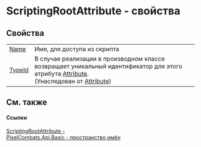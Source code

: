 # ScriptingRootAttribute - свойства




## Свойства
<table>
<tr>
<td><a href="135ec32f-f7d5-1143-defe-62121cd228f8">Name</a></td>
<td>Имя, для доступа из скрипта</td></tr>
<tr>
<td><a href="https://learn.microsoft.com/dotnet/api/system.attribute.typeid#system-attribute-typeid" target="_blank" rel="noopener noreferrer">TypeId</a></td>
<td>В случае реализации в производном классе возвращает уникальный идентификатор для этого атрибута <a href="https://learn.microsoft.com/dotnet/api/system.attribute" target="_blank" rel="noopener noreferrer">Attribute</a>.<br />(Унаследован от <a href="https://learn.microsoft.com/dotnet/api/system.attribute" target="_blank" rel="noopener noreferrer">Attribute</a>)</td></tr>
</table>

## См. также


#### Ссылки
<a href="f8e6a0d0-3de4-9870-b92c-d9d3a66f1c58">ScriptingRootAttribute - </a>  
<a href="ecd6f0f4-1f0e-84e2-1224-e842f2113db7">PixelCombats.Api.Basic - пространство имён</a>  
